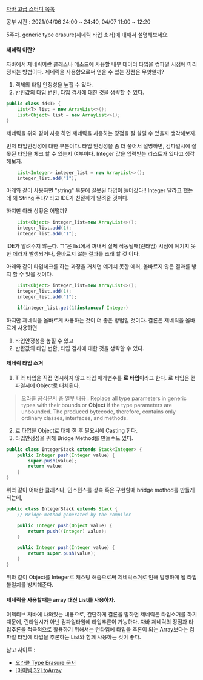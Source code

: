 [자바 고급 스터디 목록](https://ckdgus.tistory.com/80)

공부 시간 : 2021/04/06 24:00 ~ 24:40, 04/07 11:00 ~ 12:20

5주차. generic type erasure(제네릭 타입 소거)에 대해서 설명해보세요.

#### 제네릭 이란?

자바에서 제네릭이란 클래스나 메소드에 사용할 내부 데이터 타입을 컴파일 시점에 미리 정하는 방법이다. 제네릭을 사용함으로써 얻을 수 있는 장점은 무엇일까?

1. 객체의 타입 안정성을 높힐 수 있다.
1. 반환값의 타입 변환, 타입 검사에 대한 것을 생략할 수 있다.

```java
public class dd<T> {
    List<T> list = new ArrayList<>();
    List<Object> list = new ArrayList<>();
}
```

제네릭을 위와 같이 사용 하면 제네릭을 사용하는 장점을 잘 살릴 수 있을지 생각해보자.

먼저 타입안정성에 대한 부분이다. 타입 안정성을 좀 더 풀어서 설명하면, 컴파일시에 잘못된 타입을 체크 할 수 있는지 여부이다. Integer 값을 입력받는 리스트가 있다고 생각해보자.

```java
    List<Integer> integer_list = new ArrayList<>();
    integer_list.add("1");
```

아래와 같이 사용하면 "string" 부분에 잘못된 타입이 들어갔다!! Integer 달라고 했는데 왜 String 주냐? 라고 IDE가 친절하게 알려줄 것이다.

하지만 아래 상황은 어떨까?

```java
    List<Object> integer_list=new ArrayList<>();
    integer_list.add(1);
    integer_list.add("1");
```

IDE가 알려주지 않는다. "1"은 list에서 꺼내서 실제 작동될때(런타임) 시점에 예기치 못한 에러가 발생되거나, 올바르지 않는 결과를 초래 할 것 이다.

아래와 같이 타입체크를 하는 과정을 거치면 예기치 못한 에러, 올바르지 않은 결과를 방지 할 수 있을 것이다.

```java
    List<Object> integer_list=new ArrayList<>();
    integer_list.add(1);
    integer_list.add("1");

    if(integer_list.get(1)instanceof Integer)
```

하지만 제네릭을 올바르게 사용하는 것이 더 좋은 방법일 것이다. 결론은 제네릭을 올바르게 사용하면

1. 타입안정성을 높힐 수 있고
1. 반환값의 타입 변환, 타입 검사에 대한 것을 생략할 수 있다.

#### 제네릭 타입 소거

1. T 와 타입을 직접 명시하지 않고 타입 매개변수를 **로 타입**이라고 한다. 로 타입은 컴파일시에 Object로 대체된다.

> 오라클 공식문서 중 일부 내용 :
> Replace all type parameters in generic types with their bounds or **Object** if the type parameters are unbounded. The produced bytecode, therefore, contains only ordinary classes, interfaces, and methods.

2. 로 타입을 Object로 대체 한 후 필요시에 Casting 한다.
1. 타입안정성을 위해 Bridge Method를 만들수도 있다.

```java
public class IntegerStack extends Stack<Integer> {
    public Integer push(Integer value) {
        super.push(value);
        return value;
    }
}
```

위와 같이 어떠한 클래스나, 인스턴스를 상속 혹은 구현할때 bridge mothod를 만들게 되는데,

```java
public class IntegerStack extends Stack {
    // Bridge method generated by the compiler

    public Integer push(Object value) {
        return push((Integer) value);
    }

    public Integer push(Integer value) {
        return super.push(value);
    }
}
```

위와 같이 Object를 Integer로 캐스팅 해줌으로써 제네릭소거로 인해 발생하게 될 타입불일치를 방지해준다.

#### 제네릭을 사용할때는 array 대신 List를 사용하자.

이펙티브 자바에 나와있는 내용으로, 간단하게 결론을 말하면 제네릭은 타입소거를 하기때문에, 런타임시가 아닌 컴파일타임에 타입추론이 가능하다. 
자바 제네릭의 장점과 타입추론을 적극적으로 활용하기 위해서는 런타임에 타입을 추론이 되는 Array보다는 컴파일 타임에 타입을 추론하는 List와 함께 사용하는 것이 좋다.




참고 사이트 :
* [오라클 Type Erasure 문서](https://docs.oracle.com/javase/tutorial/java/generics/erasure.html)
* [[아이템 32] toArray](https://github.com/Java-Bom/ReadingRecord/issues/88)

